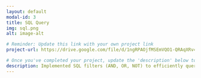 ```yaml
---
layout: default
modal-id: 3
title: SQL Query
img: sql.png
alt: image-alt

# Reminder: Update this link with your own project link
project-url: https://drive.google.com/file/d/1ngRPAOjfMSEmVQO1-QRAqXRv4pjnd9Tu/view?usp=sharing

# Once you've completed your project, update the 'description' below to this one: Implemented various JOIN commands (inner, left, right, self, and cross) in MySQL, utilizing UNION and UNION ALL to efficiently combine and query data from multiple tables.
description: Implemented SQL filters (AND, OR, NOT) to efficiently query data across multiple tables.
---
```

